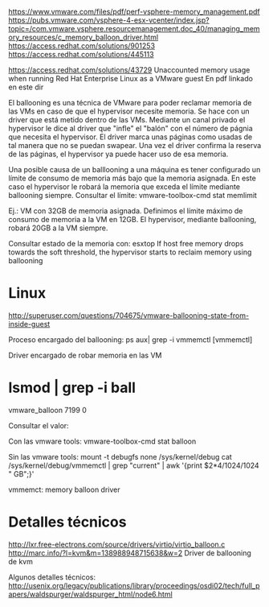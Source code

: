 https://www.vmware.com/files/pdf/perf-vsphere-memory_management.pdf
https://pubs.vmware.com/vsphere-4-esx-vcenter/index.jsp?topic=/com.vmware.vsphere.resourcemanagement.doc_40/managing_memory_resources/c_memory_balloon_driver.html
https://access.redhat.com/solutions/901253
https://access.redhat.com/solutions/445113

https://access.redhat.com/solutions/43729
Unaccounted memory usage when running Red Hat Enterprise Linux as a VMware guest
En pdf linkado en este dir


El ballooning es una técnica de VMware para poder reclamar memoria de las VMs en caso de que el hypervisor necesite memoria.
Se hace con un driver que está metido dentro de las VMs. Mediante un canal privado el hypervisor le dice al driver que "infle" el "balón" con el número de págnia que necesita el hypervisor.
El driver marca unas páginas como usadas de tal manera que no se puedan swapear.
Una vez el driver confirma la reserva de las páginas, el hypervisor ya puede hacer uso de esa memoria.

Una posible causa de un balllooning a una máquina es tener configurado un límite de consumo de memoria más bajo que la memoria asignada.
En este caso el hypervisor le robará la memoria que exceda el límite mediante ballooning siempre.
Consultar el límite: vmware-toolbox-cmd stat memlimit

Ej.:
VM con 32GB de memoria asignada.
Definimos el límite máximo de consumo de memoria a la VM en 12GB.
El hypervisor, mediante ballooning, robará 20GB a la VM siempre.


Consultar estado de la memoria con: esxtop
If host free memory drops towards the soft threshold, the hypervisor starts to reclaim memory using ballooning


# Linux
http://superuser.com/questions/704675/vmware-ballooning-state-from-inside-guest

Proceso encargado del ballooning:
ps aux| grep -i vmmemctl 
[vmmemctl]


Driver encargado de robar memoria en las VM
 # lsmod | grep -i ball
 vmware_balloon          7199  0 

Consultar el valor:

Con las vmware tools:
vmware-toolbox-cmd stat balloon

Sin las vmware tools:
mount -t debugfs none /sys/kernel/debug
cat /sys/kernel/debug/vmmemctl | grep "current" | awk '{print $2*4/1024/1024 " GB";}'


vmmemct: memory balloon driver

# Detalles técnicos
http://lxr.free-electrons.com/source/drivers/virtio/virtio_balloon.c
http://marc.info/?l=kvm&m=138988948715638&w=2
Driver de ballooning de kvm


Algunos detalles técnicos: http://usenix.org/legacy/publications/library/proceedings/osdi02/tech/full_papers/waldspurger/waldspurger_html/node6.html
